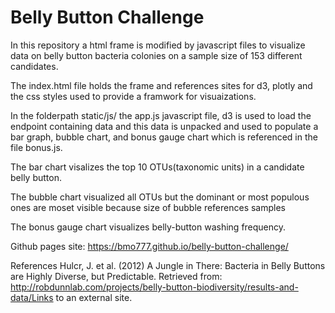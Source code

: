 # Belly Button Challenge

In this repository a html frame is modified by javascript files to visualize data on belly button bacteria colonies on a sample size of 153 different candidates. 

The index.html file holds the frame and references sites for d3, plotly and the css styles used to provide a framwork for visuaizations.

In the folderpath static/js/ the app.js javascript file, d3 is used to load the endpoint containing data and this data is unpacked and used to populate a bar graph, bubble chart, and bonus gauge chart which is referenced in the file bonus.js.

The bar chart visalizes the top 10 OTUs(taxonomic units) in a candidate belly button.

The bubble chart visualized all OTUs but the dominant or most populous ones are moset visible because size of bubble references samples

The bonus gauge chart visualizes belly-button washing frequency.


Github pages site:
https://bmo777.github.io/belly-button-challenge/

References
Hulcr, J. et al. (2012) A Jungle in There: Bacteria in Belly Buttons are Highly Diverse, but Predictable. Retrieved from: http://robdunnlab.com/projects/belly-button-biodiversity/results-and-data/Links to an external site.

